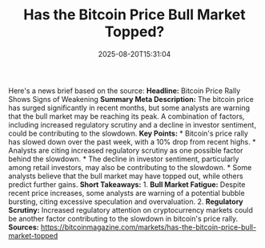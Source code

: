 ﻿---
title: "Has the Bitcoin Price Bull Market Topped?"
date: "2025-08-20T15:31:04"
category: "Markets"
summary: ""
slug: "has the bitcoin price bull market topped"
source_urls:
  - "https://bitcoinmagazine.com/markets/has-the-bitcoin-price-bull-market-topped"
seo:
  title: "Has the Bitcoin Price Bull Market Topped? | Hash n Hedge"
  description: ""
  keywords: ["news", "markets", "brief"]
---
Here's a news brief based on the source:  **Headline:** Bitcoin Price Rally Shows Signs of Weakening  **Summary Meta Description:** The bitcoin price has surged significantly in recent months, but some analysts are warning that the bull market may be reaching its peak. A combination of factors, including increased regulatory scrutiny and a decline in investor sentiment, could be contributing to the slowdown.  **Key Points:**  * Bitcoin's price rally has slowed down over the past week, with a 10% drop from recent highs. * Analysts are citing increased regulatory scrutiny as one possible factor behind the slowdown. * The decline in investor sentiment, particularly among retail investors, may also be contributing to the slowdown. * Some analysts believe that the bull market may have topped out, while others predict further gains.  **Short Takeaways:**  1. **Bull Market Fatigue:** Despite recent price increases, some analysts are warning of a potential bubble bursting, citing excessive speculation and overvaluation. 2. **Regulatory Scrutiny:** Increased regulatory attention on cryptocurrency markets could be another factor contributing to the slowdown in bitcoin's price rally.  **Sources:** https://bitcoinmagazine.com/markets/has-the-bitcoin-price-bull-market-topped 
